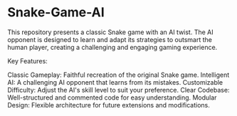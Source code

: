 # Snake-Game-AI
This repository presents a classic Snake game with an AI twist. The AI opponent is designed to learn and adapt its strategies to outsmart the human player, creating a challenging and engaging gaming experience.

Key Features:

Classic Gameplay: Faithful recreation of the original Snake game.
Intelligent AI: A challenging AI opponent that learns from its mistakes.
Customizable Difficulty: Adjust the AI's skill level to suit your preference.
Clear Codebase: Well-structured and commented code for easy understanding.
Modular Design: Flexible architecture for future extensions and modifications.
